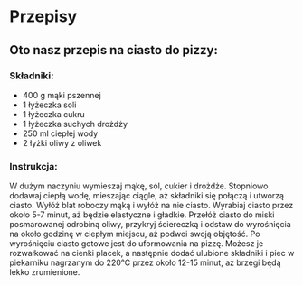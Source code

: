# Przepisy

## Oto nasz przepis na ciasto do pizzy:

### Składniki:

 - 400 g mąki pszennej
 - 1 łyżeczka soli
 - 1 łyżeczka cukru
 - 1 łyżeczka suchych drożdży
 - 250 ml ciepłej wody
 - 2 łyżki oliwy z oliwek

### Instrukcja:

W dużym naczyniu wymieszaj mąkę, sól, cukier i drożdże.
Stopniowo dodawaj ciepłą wodę, mieszając ciągle, aż składniki się połączą i utworzą ciasto.
Wyłóż blat roboczy mąką i wyłóż na nie ciasto.
Wyrabiaj ciasto przez około 5-7 minut, aż będzie elastyczne i gładkie.
Przełóż ciasto do miski posmarowanej odrobiną oliwy, przykryj ściereczką i odstaw do wyrośnięcia na około godzinę w ciepłym miejscu, aż podwoi swoją objętość.
Po wyrośnięciu ciasto gotowe jest do uformowania na pizzę. Możesz je rozwałkować na cienki placek, a następnie dodać ulubione składniki i piec w piekarniku nagrzanym do 220°C przez około 12-15 minut, aż brzegi będą lekko zrumienione.
